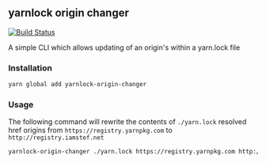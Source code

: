 ## yarnlock origin changer

[![Build Status](https://travis-ci.org/stefanpenner/yarnlock-origin-changer.svg?branch=master)](https://travis-ci.org/stefanpenner/yarnlock-origin-changer)

A simple CLI which allows updating of an origin's within a yarn.lock file

### Installation
```sh
yarn global add yarnlock-origin-changer
```

### Usage

The following command will rewrite the contents of `./yarn.lock` resolved href origins from `https://registry.yarnpkg.com` to `http://registry.iamstef.net`

```sh
yarnlock-origin-changer ./yarn.lock https://registry.yarnpkg.com http://registry.iamstef.net
```
